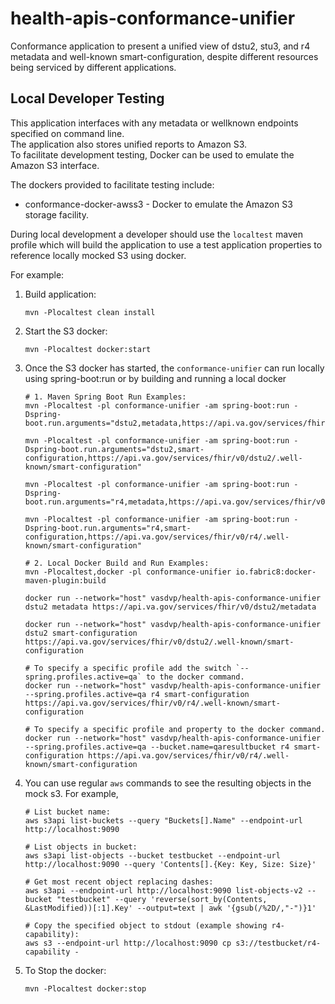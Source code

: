 # health-apis-conformance-unifier
Conformance application to present a unified view of dstu2, stu3, and r4 metadata and well-known smart-configuration, despite different resources being serviced by different applications.

## Local Developer Testing

This application interfaces with any metadata or wellknown endpoints specified on command line.  
The application also stores unified reports to Amazon S3.   
To facilitate development testing, Docker can be used to emulate the Amazon S3 interface.

The dockers provided to facilitate testing include:

* conformance-docker-awss3 - Docker to emulate the Amazon S3 storage facility.

During local development a developer should use the `localtest` maven profile which will build the application to use a test application properties to reference locally mocked S3 using docker.

For example:

1. Build application:
   ```
   mvn -Plocaltest clean install
   ```

2. Start the S3 docker:
    ```
    mvn -Plocaltest docker:start
    ```

3. Once the S3 docker has started, the `conformance-unifier` can run locally using spring-boot:run or by building and running a local docker
    ```
    # 1. Maven Spring Boot Run Examples:
    mvn -Plocaltest -pl conformance-unifier -am spring-boot:run -Dspring-boot.run.arguments="dstu2,metadata,https://api.va.gov/services/fhir/v0/dstu2/metadata"
    
    mvn -Plocaltest -pl conformance-unifier -am spring-boot:run -Dspring-boot.run.arguments="dstu2,smart-configuration,https://api.va.gov/services/fhir/v0/dstu2/.well-known/smart-configuration"
    
    mvn -Plocaltest -pl conformance-unifier -am spring-boot:run -Dspring-boot.run.arguments="r4,metadata,https://api.va.gov/services/fhir/v0/r4/metadata"
    
    mvn -Plocaltest -pl conformance-unifier -am spring-boot:run -Dspring-boot.run.arguments="r4,smart-configuration,https://api.va.gov/services/fhir/v0/r4/.well-known/smart-configuration"

    # 2. Local Docker Build and Run Examples:
    mvn -Plocaltest,docker -pl conformance-unifier io.fabric8:docker-maven-plugin:build

    docker run --network="host" vasdvp/health-apis-conformance-unifier dstu2 metadata https://api.va.gov/services/fhir/v0/dstu2/metadata

    docker run --network="host" vasdvp/health-apis-conformance-unifier dstu2 smart-configuration https://api.va.gov/services/fhir/v0/dstu2/.well-known/smart-configuration

    # To specify a specific profile add the switch `--spring.profiles.active=qa` to the docker command.
    docker run --network="host" vasdvp/health-apis-conformance-unifier --spring.profiles.active=qa r4 smart-configuration https://api.va.gov/services/fhir/v0/r4/.well-known/smart-configuration

    # To specify a specific profile and property to the docker command.
    docker run --network="host" vasdvp/health-apis-conformance-unifier --spring.profiles.active=qa --bucket.name=qaresultbucket r4 smart-configuration https://api.va.gov/services/fhir/v0/r4/.well-known/smart-configuration
    ```

4. You can use regular `aws` commands to see the resulting objects in the mock s3.  For example,
   ```
   # List bucket name:
   aws s3api list-buckets --query "Buckets[].Name" --endpoint-url http://localhost:9090

   # List objects in bucket:
   aws s3api list-objects --bucket testbucket --endpoint-url http://localhost:9090 --query 'Contents[].{Key: Key, Size: Size}'

   # Get most recent object replacing dashes:
   aws s3api --endpoint-url http://localhost:9090 list-objects-v2 --bucket "testbucket" --query 'reverse(sort_by(Contents, &LastModified))[:1].Key' --output=text | awk '{gsub(/%2D/,"-")}1'

   # Copy the specified object to stdout (example showing r4-capability):
   aws s3 --endpoint-url http://localhost:9090 cp s3://testbucket/r4-capability -
   ``` 

5. To Stop the docker:
    ```
    mvn -Plocaltest docker:stop
    ```
